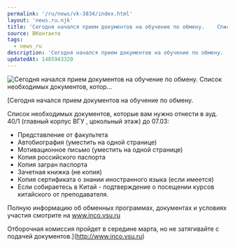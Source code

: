 ```yaml
---
permalink: '/ru/news/vk-3834/index.html'
layout: 'news.ru.njk'
title: 'Сегодня начался прием документов на обучение по обмену.    Список необходимых документов, котор…'
source: ВКонтакте
tags:
  - news_ru
description: 'Сегодня начался прием документов на обучение по обмену.    Список необходимых документов, котор…'
updatedAt: 1485943320
---
```

![Сегодня начался прием документов на обучение по обмену.    Список необходимых документов, котор…](https://sun9-74.userapi.com/c837635/v837635501/1bea2/1HL737KIskY.jpg)

[Сегодня начался прием документов на обучение по обмену. 
 
Список необходимых документов, которые вам нужно отнести в ауд. 40/1 (главный корпус ВГУ , цокольный этаж) до 07.03: 
- Представление от факультета 
- Автобиография (уместить на одной странице) 
- Мотивационное письмо (уместить на одной странице) 
- Копия российского паспорта 
- Копия загран паспорта 
- Зачетная книжка (не копия) 
- Копия сертификата о знании иностранного языка (если имеется) 
- Если собираетесь в Китай - подтверждение о посещении курсов китайского от преподавателя. 

Полную информацию об обменных программах, документах и условиях участия смотрите на www.inco.vsu.ru 
 
Отборочная комиссия пройдет в середине марта, но не затягивайте с подачей документов.](http://www.inco.vsu.ru)
